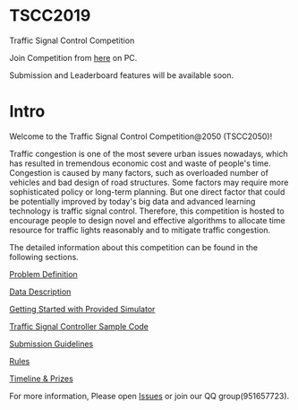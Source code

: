 # TSCC2019
Traffic Signal Control Competition

Join Competition from [here](http://www.tscc2050.com/) on PC.

Submission and Leaderboard features will be available soon.

# Intro
Welcome to the Traffic Signal Control Competition@2050 (TSCC2050)!

Traffic congestion is one of the most severe urban issues nowadays, which has resulted in tremendous economic cost and waste of people's time. Congestion is caused by many factors, such as overloaded number of vehicles and bad design of road structures. Some factors may require more sophisticated policy or long-term planning. But one direct factor that could be potentially improved by today's big data and advanced learning technology is traffic signal control. Therefore, this competition is hosted to encourage people to design novel and effective algorithms to allocate time resource for traffic lights reasonably and to mitigate traffic congestion.

The detailed information about this competition can be found in the following sections.

[Problem Definition](https://github.com/tianrang-intelligence/TSCC2019/wiki/Problem-Definition)

[Data Description](https://github.com/tianrang-intelligence/TSCC2019/wiki/Data-Description)

[Getting Started with Provided Simulator](https://github.com/tianrang-intelligence/TSCC2019/wiki/Getting-Started-with-Provided-Simulator)

[Traffic Signal Controller Sample Code](https://github.com/tianrang-intelligence/TSCC2019/wiki/Traffic-Signal-Controller-Sample-Code)

[Submission Guidelines](https://github.com/tianrang-intelligence/TSCC2019/wiki/Submission-Guidelines)

[Rules](https://github.com/tianrang-intelligence/TSCC2019/wiki/Rules)

[Timeline & Prizes](https://github.com/tianrang-intelligence/TSCC2019/wiki/Timeline-&-Prizes)


For more information, Please open [Issues](https://github.com/tianrang-intelligence/TSCC2019/issues) or join our QQ group(951657723).

